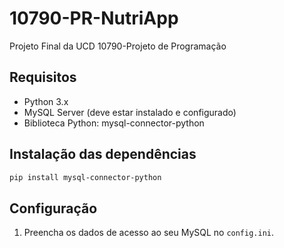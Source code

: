 # 10790-PR-NutriApp
Projeto Final da UCD 10790-Projeto de Programação

## Requisitos

- Python 3.x
- MySQL Server (deve estar instalado e configurado)
- Biblioteca Python: mysql-connector-python

## Instalação das dependências

```bash
pip install mysql-connector-python
```

## Configuração

1. Preencha os dados de acesso ao seu MySQL no `config.ini`.